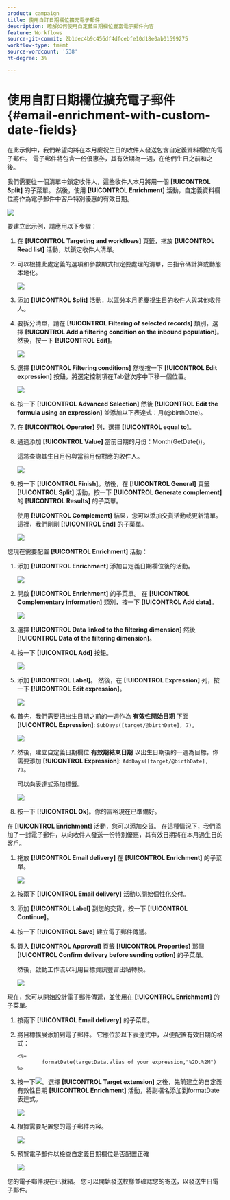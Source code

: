 ```yaml
---
product: campaign
title: 使用自訂日期欄位擴充電子郵件
description: 瞭解如何使用自定義日期欄位豐富電子郵件內容
feature: Workflows
source-git-commit: 2b1dec4b9c456df4dfcebfe10d18e0ab01599275
workflow-type: tm+mt
source-wordcount: '538'
ht-degree: 3%

---
```


# 使用自訂日期欄位擴充電子郵件{#email-enrichment-with-custom-date-fields}



在此示例中，我們希望向將在本月慶祝生日的收件人發送包含自定義資料欄位的電子郵件。 電子郵件將包含一份優惠券，其有效期為一週，在他們生日之前和之後。

我們需要從一個清單中鎖定收件人，這些收件人本月將用一個 **[!UICONTROL Split]** 的子菜單。 然後，使用 **[!UICONTROL Enrichment]** 活動，自定義資料欄位將作為電子郵件中客戶特別優惠的有效日期。

![](assets/uc_enrichment.png)

要建立此示例，請應用以下步驟：

1. 在 **[!UICONTROL Targeting and workflows]** 頁籤，拖放 **[!UICONTROL Read list]** 活動，以鎖定收件人清單。
1. 可以根據此處定義的選項和參數顯式指定要處理的清單，由指令碼計算或動態本地化。

   ![](assets/uc_enrichment_1.png)

1. 添加 **[!UICONTROL Split]** 活動，以區分本月將慶祝生日的收件人與其他收件人。
1. 要拆分清單，請在 **[!UICONTROL Filtering of selected records]** 類別，選擇 **[!UICONTROL Add a filtering condition on the inbound population]**。 然後，按一下 **[!UICONTROL Edit]**。

   ![](assets/uc_enrichment_2.png)

1. 選擇 **[!UICONTROL Filtering conditions]** 然後按一下 **[!UICONTROL Edit expression]** 按鈕，將選定控制項在Tab鍵次序中下移一個位置。

   ![](assets/uc_enrichment_3.png)

1. 按一下 **[!UICONTROL Advanced Selection]** 然後 **[!UICONTROL Edit the formula using an expression]** 並添加以下表達式：月(@birthDate)。
1. 在 **[!UICONTROL Operator]** 列，選擇 **[!UICONTROL equal to]**。
1. 通過添加 **[!UICONTROL Value]** 當前日期的月份：Month(GetDate())。

   這將查詢其生日月份與當前月份對應的收件人。

   ![](assets/uc_enrichment_4.png)

1. 按一下 **[!UICONTROL Finish]**。然後，在 **[!UICONTROL General]** 頁籤 **[!UICONTROL Split]** 活動，按一下 **[!UICONTROL Generate complement]** 的 **[!UICONTROL Results]** 的子菜單。

   使用 **[!UICONTROL Complement]** 結果，您可以添加交貨活動或更新清單。 這裡，我們剛剛 **[!UICONTROL End]** 的子菜單。

   ![](assets/uc_enrichment_6.png)

您現在需要配置 **[!UICONTROL Enrichment]** 活動：

1. 添加 **[!UICONTROL Enrichment]** 添加自定義日期欄位後的活動。

   ![](assets/uc_enrichment_7.png)

1. 開啟 **[!UICONTROL Enrichment]** 的子菜單。 在 **[!UICONTROL Complementary information]** 類別，按一下 **[!UICONTROL Add data]**。

   ![](assets/uc_enrichment_8.png)

1. 選擇 **[!UICONTROL Data linked to the filtering dimension]** 然後 **[!UICONTROL Data of the filtering dimension]**。
1. 按一下 **[!UICONTROL Add]** 按鈕。

   ![](assets/uc_enrichment_9.png)

1. 添加 **[!UICONTROL Label]**。 然後，在 **[!UICONTROL Expression]** 列，按一下 **[!UICONTROL Edit expression]**。

   ![](assets/uc_enrichment_10.png)

1. 首先，我們需要把出生日期之前的一週作為 **有效性開始日期** 下面 **[!UICONTROL Expression]**: `SubDays([target/@birthDate], 7)`。

   ![](assets/uc_enrichment_11.png)

1. 然後，建立自定義日期欄位 **有效期結束日期** 以出生日期後的一週為目標，你需要添加 **[!UICONTROL Expression]**: `AddDays([target/@birthDate], 7)`。

   可以向表達式添加標籤。

   ![](assets/uc_enrichment_12.png)

1. 按一下 **[!UICONTROL Ok]**。你的富裕現在已準備好。

在 **[!UICONTROL Enrichment]** 活動，您可以添加交貨。 在這種情況下，我們添加了一封電子郵件，以向收件人發送一份特別優惠，其有效日期將在本月過生日的客戶。

1. 拖放 **[!UICONTROL Email delivery]** 在 **[!UICONTROL Enrichment]** 的子菜單。

   ![](assets/uc_enrichment_15.png)

1. 按兩下 **[!UICONTROL Email delivery]** 活動以開始個性化交付。
1. 添加 **[!UICONTROL Label]** 到您的交貨，按一下 **[!UICONTROL Continue]**。
1. 按一下 **[!UICONTROL Save]** 建立電子郵件傳遞。
1. 簽入 **[!UICONTROL Approval]** 頁籤 **[!UICONTROL Properties]** 那個 **[!UICONTROL Confirm delivery before sending option]** 的子菜單。

   然後，啟動工作流以利用目標資訊豐富出站轉換。

   ![](assets/uc_enrichment_18.png)

現在，您可以開始設計電子郵件傳遞，並使用在 **[!UICONTROL Enrichment]** 的子菜單。

1. 按兩下 **[!UICONTROL Email delivery]** 的子菜單。
1. 將目標擴展添加到電子郵件。 它應位於以下表達式中，以便配置有效日期的格式：

   ```
   <%=
           formatDate(targetData.alias of your expression,"%2D.%2M")  %>
   ```

1. 按一下![](assets/uc_enrichment_16.png)。選擇 **[!UICONTROL Target extension]** 之後，先前建立的自定義有效性日期 **[!UICONTROL Enrichment]** 活動，將副檔名添加到formatDate表達式。

   ![](assets/uc_enrichment_19.png)

1. 根據需要配置您的電子郵件內容。

   ![](assets/uc_enrichment_17.png)

1. 預覽電子郵件以檢查自定義日期欄位是否配置正確

   ![](assets/uc_enrichment_20.png)

您的電子郵件現在已就緒。 您可以開始發送校樣並確認您的寄送，以發送生日電子郵件。
